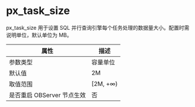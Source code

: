 px_task_size 
=================================

px_task_size 用于设置 SQL 并行查询引擎每个任务处理的数据量大小。配置时需说明单位，默认单位为 MB。


|      **属性**      |  **描述**   |
|------------------|-----------|
| 参数类型             | 容量单位      |
| 默认值              | 2M        |
| 取值范围             | \[2M, +∞) |
| 是否重启 OBServer 节点生效 | 否         |



